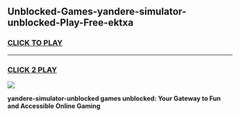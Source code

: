 
## Unblocked-Games-yandere-simulator-unblocked-Play-Free-ektxa
<h3>
<a href="https://premium76.site?title=yandere-simulator-unblocked&ref=20M">CLICK TO PLAY</a></h3>
<hr>

<h3>
<a href="https://premium76.site?title=yandere-simulator-unblocked&ref=20M">CLICK 2 PLAY</a>
  
</h3>

<a href="https://premium76.site?title=yandere-simulator-unblocked&ref=19M"><img src="https://clearcache.store/games.png"></a>


**yandere-simulator-unblocked games unblocked: Your Gateway to Fun and Accessible Online Gaming**
